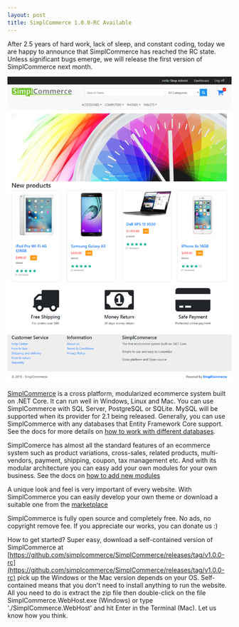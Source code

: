 ```yaml
---
layout: post
title: SimplCommerce 1.0.0-RC Available
---
```


After 2.5 years of hard work, lack of sleep, and constant coding, today we are happy to announce that SimplCommerce has reached the RC state. Unless significant bugs emerge, we will release the first version of SimplCommerce next month.

![SimplCommerce](/images/simplcommerce_v1.0-rc.png "SimplCommerce")

[SimplCommerce](https://www.simplcommerce.com/) is a cross platform, modularized ecommerce system built on .NET Core. It can run well in Windows, Linux and Mac. You can use SimplCommerce with SQL Server, PostgreSQL or SQLite. MySQL will be supported when its provider for 2.1 being released. Generally, you can use SimplCommerce with any databases that Entity Framework Core support. See the docs for more details on [how to work with different databases](https://docs.simplcommerce.com/en/latest/working-with-databases).

SimplComerce has almost all the standard features of an ecommerce system such as product variations, cross-sales, related products, multi-vendors, payment, shipping, coupon, tax management etc. And with its modular architecture you can easy add your own modules for your own business. See the docs on [how to add new modules](https://docs.simplcommerce.com/en/latest/how-to-add-new-modules/)

A unique look and feel is very important of every website. With SimplCommerce you can easily develop your own theme or download a suitable one from the [marketplace](https://docs.simplcommerce.com/en/latest/theme-development/)

SimplCommerce is fully open source and completely free. No ads, no copyright remove fee. If you appreciate our works, you can donate us :)

How to get started? Super easy, download a self-contained version of SimplCommerce at [https://github.com/simplcommerce/SimplCommerce/releases/tag/v1.0.0-rc](https://github.com/simplcommerce/SimplCommerce/releases/tag/v1.0.0-rc) pick up the Windows or the Mac version depends on your OS. Self-contained means that you don't need to install anything to run the website. All you need to do is extract the zip file then double-click on the file SimplCommerce.WebHost.exe (Windows) or type './SimplCommerce.WebHost' and hit Enter in the Terminal (Mac). Let us know how you think.